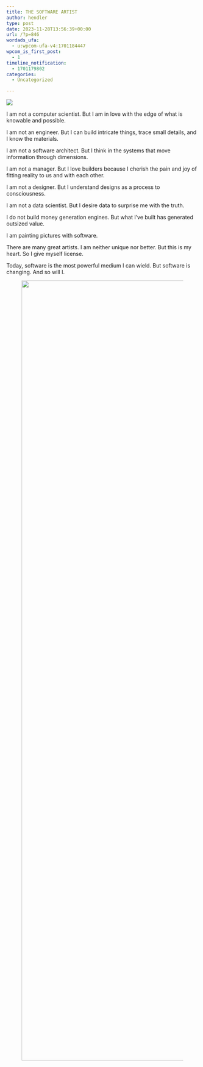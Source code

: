 ```yaml
---
title: THE SOFTWARE ARTIST
author: hendler
type: post
date: 2023-11-28T13:56:39+00:00
url: /?p=846
wordads_ufa:
  - u:wpcom-ufa-v4:1701184447
wpcom_is_first_post:
  - 1
timeline_notification:
  - 1701179802
categories:
  - Uncategorized

---
```

<img decoding="async" src="https://cdn.discordapp.com/attachments/1086058134612750478/1179055700081651812/hai.ai_a_software_artist_portrait_by_anne_liebovitz_a1e06c68-957e-4173-9bb9-b1f7289d39d6.png" />

I am not a computer scientist. But I am in love with the edge of what is knowable and possible.

I am not an engineer. But I can build intricate things, trace small details, and I know the materials.

I am not a software architect. But I think in the systems that move information through dimensions.

I am not a manager. But I love builders because I cherish the pain and joy of fitting reality to us and with each other.

I am not a designer. But I understand designs as a process to consciousness.

I am not a data scientist. But I desire data to surprise me with the truth.

I do not build money generation engines. But what I&#8217;ve built has generated outsized value.

I am painting pictures with software. 

There are many great artists. I am neither unique nor better. But this is my heart. So I give myself license.

Today, software is the most powerful medium I can wield. But software is changing. And so will I.

<figure class="wp-block-image size-large">

[<img loading="lazy" decoding="async" width="2048" height="2048" src="http://wp.docker.localhost:8000/wp-content/uploads/2023/11/image-1.png?w=1024" alt="" class="wp-image-855" srcset="http://wp.docker.localhost:8000/wp-content/uploads/2023/11/image-1.png 2048w, http://wp.docker.localhost:8000/wp-content/uploads/2023/11/image-1-300x300.png 300w, http://wp.docker.localhost:8000/wp-content/uploads/2023/11/image-1-1024x1024.png 1024w, http://wp.docker.localhost:8000/wp-content/uploads/2023/11/image-1-150x150.png 150w, http://wp.docker.localhost:8000/wp-content/uploads/2023/11/image-1-768x768.png 768w, http://wp.docker.localhost:8000/wp-content/uploads/2023/11/image-1-1536x1536.png 1536w" sizes="auto, (max-width: 2048px) 100vw, 2048px" />][1]</figure>

 [1]: http://wp.docker.localhost:8000/wp-content/uploads/2023/11/image-1.png